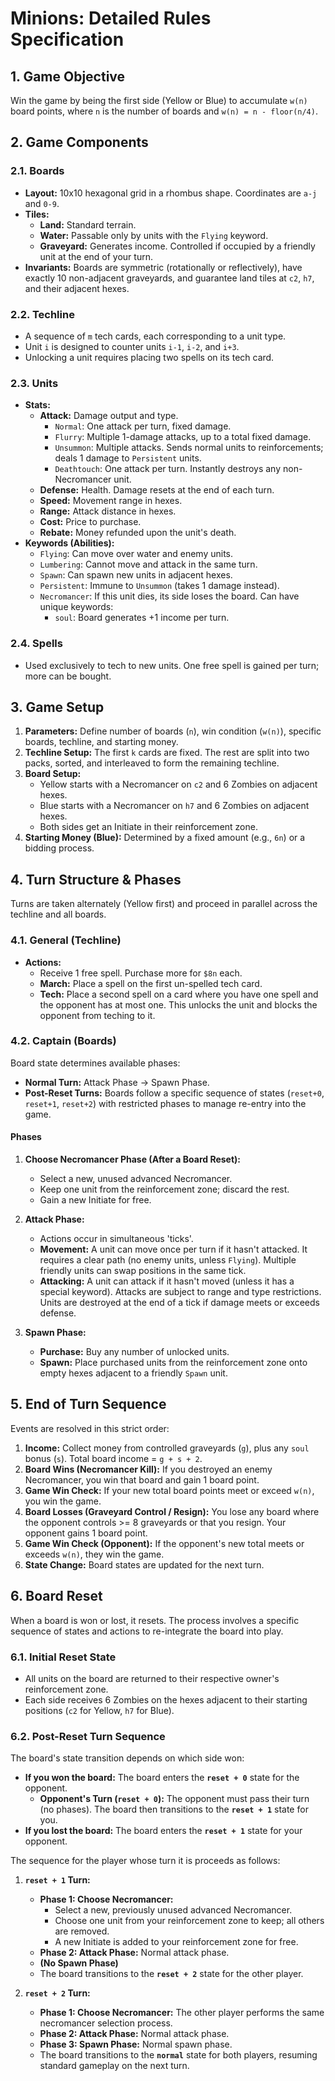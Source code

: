 # Minions: Detailed Rules Specification

## 1. Game Objective

Win the game by being the first side (Yellow or Blue) to accumulate `w(n)` board points, where `n` is the number of boards and `w(n) = n - floor(n/4)`.

## 2. Game Components

### 2.1. Boards
- **Layout:** 10x10 hexagonal grid in a rhombus shape. Coordinates are `a-j` and `0-9`.
- **Tiles:**
  - **Land:** Standard terrain.
  - **Water:** Passable only by units with the `Flying` keyword.
  - **Graveyard:** Generates income. Controlled if occupied by a friendly unit at the end of your turn.
- **Invariants:** Boards are symmetric (rotationally or reflectively), have exactly 10 non-adjacent graveyards, and guarantee land tiles at `c2`, `h7`, and their adjacent hexes.

### 2.2. Techline
- A sequence of `m` tech cards, each corresponding to a unit type.
- Unit `i` is designed to counter units `i-1`, `i-2`, and `i+3`.
- Unlocking a unit requires placing two spells on its tech card.

### 2.3. Units
- **Stats:**
  - **Attack:** Damage output and type.
    - `Normal`: One attack per turn, fixed damage.
    - `Flurry`: Multiple 1-damage attacks, up to a total fixed damage.
    - `Unsummon`: Multiple attacks. Sends normal units to reinforcements; deals 1 damage to `Persistent` units.
    - `Deathtouch`: One attack per turn. Instantly destroys any non-Necromancer unit.
  - **Defense:** Health. Damage resets at the end of each turn.
  - **Speed:** Movement range in hexes.
  - **Range:** Attack distance in hexes.
  - **Cost:** Price to purchase.
  - **Rebate:** Money refunded upon the unit's death.
- **Keywords (Abilities):**
  - `Flying`: Can move over water and enemy units.
  - `Lumbering`: Cannot move and attack in the same turn.
  - `Spawn`: Can spawn new units in adjacent hexes.
  - `Persistent`: Immune to `Unsummon` (takes 1 damage instead).
  - `Necromancer`: If this unit dies, its side loses the board. Can have unique keywords:
    - `soul`: Board generates +1 income per turn.

### 2.4. Spells
- Used exclusively to tech to new units. One free spell is gained per turn; more can be bought.

## 3. Game Setup

1.  **Parameters:** Define number of boards (`n`), win condition (`w(n)`), specific boards, techline, and starting money.
2.  **Techline Setup:** The first `k` cards are fixed. The rest are split into two packs, sorted, and interleaved to form the remaining techline.
3.  **Board Setup:**
    - Yellow starts with a Necromancer on `c2` and 6 Zombies on adjacent hexes.
    - Blue starts with a Necromancer on `h7` and 6 Zombies on adjacent hexes.
    - Both sides get an Initiate in their reinforcement zone.
4.  **Starting Money (Blue):** Determined by a fixed amount (e.g., `6n`) or a bidding process.

## 4. Turn Structure & Phases

Turns are taken alternately (Yellow first) and proceed in parallel across the techline and all boards.

### 4.1. General (Techline)
- **Actions:**
  - Receive 1 free spell. Purchase more for `$8n` each.
  - **March:** Place a spell on the first un-spelled tech card.
  - **Tech:** Place a second spell on a card where you have one spell and the opponent has at most one. This unlocks the unit and blocks the opponent from teching to it.

### 4.2. Captain (Boards)
Board state determines available phases:

- **Normal Turn:** Attack Phase -> Spawn Phase.
- **Post-Reset Turns:** Boards follow a specific sequence of states (`reset+0`, `reset+1`, `reset+2`) with restricted phases to manage re-entry into the game.

#### **Phases**

1.  **Choose Necromancer Phase (After a Board Reset):**
    - Select a new, unused advanced Necromancer.
    - Keep one unit from the reinforcement zone; discard the rest.
    - Gain a new Initiate for free.

2.  **Attack Phase:**
    - Actions occur in simultaneous 'ticks'.
    - **Movement:** A unit can move once per turn if it hasn't attacked. It requires a clear path (no enemy units, unless `Flying`). Multiple friendly units can swap positions in the same tick.
    - **Attacking:** A unit can attack if it hasn't moved (unless it has a special keyword). Attacks are subject to range and type restrictions. Units are destroyed at the end of a tick if damage meets or exceeds defense.

3.  **Spawn Phase:**
    - **Purchase:** Buy any number of unlocked units.
    - **Spawn:** Place purchased units from the reinforcement zone onto empty hexes adjacent to a friendly `Spawn` unit.

## 5. End of Turn Sequence

Events are resolved in this strict order:

1.  **Income:** Collect money from controlled graveyards (`g`), plus any `soul` bonus (`s`). Total board income = `g + s + 2`.
2.  **Board Wins (Necromancer Kill):** If you destroyed an enemy Necromancer, you win that board and gain 1 board point.
3.  **Game Win Check:** If your new total board points meet or exceed `w(n)`, you win the game.
4.  **Board Losses (Graveyard Control / Resign):** You lose any board where the opponent controls >= 8 graveyards or that you resign. Your opponent gains 1 board point.
5.  **Game Win Check (Opponent):** If the opponent's new total meets or exceeds `w(n)`, they win the game.
6.  **State Change:** Board states are updated for the next turn.

## 6. Board Reset

When a board is won or lost, it resets. The process involves a specific sequence of states and actions to re-integrate the board into play.

### 6.1. Initial Reset State
- All units on the board are returned to their respective owner's reinforcement zone.
- Each side receives 6 Zombies on the hexes adjacent to their starting positions (`c2` for Yellow, `h7` for Blue).

### 6.2. Post-Reset Turn Sequence
The board's state transition depends on which side won:

- **If you won the board:** The board enters the **`reset + 0`** state for the opponent.
  - **Opponent's Turn (`reset + 0`):** The opponent must pass their turn (no phases). The board then transitions to the **`reset + 1`** state for you.
- **If you lost the board:** The board enters the **`reset + 1`** state for your opponent.

The sequence for the player whose turn it is proceeds as follows:

1.  **`reset + 1` Turn:**
    - **Phase 1: Choose Necromancer:**
      - Select a new, previously unused advanced Necromancer.
      - Choose one unit from your reinforcement zone to keep; all others are removed.
      - A new Initiate is added to your reinforcement zone for free.
    - **Phase 2: Attack Phase:** Normal attack phase.
    - **(No Spawn Phase)**
    - The board transitions to the **`reset + 2`** state for the other player.

2.  **`reset + 2` Turn:**
    - **Phase 1: Choose Necromancer:** The other player performs the same necromancer selection process.
    - **Phase 2: Attack Phase:** Normal attack phase.
    - **Phase 3: Spawn Phase:** Normal spawn phase.
    - The board transitions to the **`normal`** state for both players, resuming standard gameplay on the next turn.
